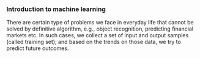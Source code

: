 ### Introduction to machine learning 

There are certain type of problems we face in everyday life that cannot be solved by definitive algorithm, e.g., object recognition, predicting financial markets etc. In such cases, we collect a set of input and output samples (called training set); and based on the trends on those data, we try to predict future outcomes. 
